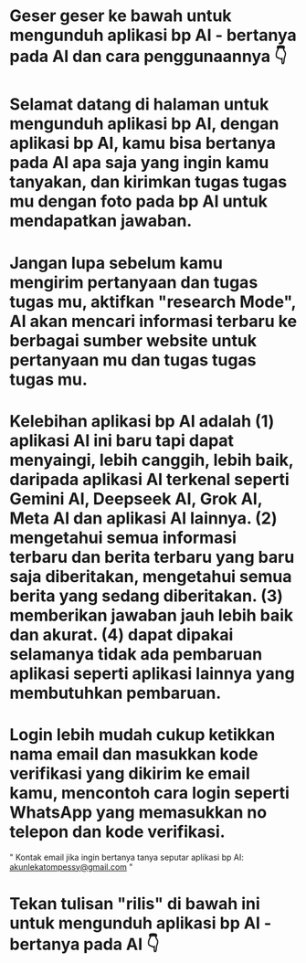 # Geser geser ke bawah untuk mengunduh aplikasi bp AI - bertanya pada AI dan cara penggunaannya 👇
 
# Selamat datang di halaman untuk mengunduh aplikasi bp AI, dengan aplikasi bp AI, kamu bisa bertanya pada AI apa saja yang ingin kamu tanyakan, dan kirimkan tugas tugas mu dengan foto pada bp AI untuk mendapatkan jawaban.

# Jangan lupa sebelum kamu mengirim pertanyaan dan tugas tugas mu, aktifkan "research Mode", AI akan mencari informasi terbaru ke berbagai sumber website untuk pertanyaan mu dan tugas tugas tugas mu.

# Kelebihan aplikasi bp AI adalah (1) aplikasi AI ini baru tapi dapat menyaingi, lebih canggih, lebih baik, daripada aplikasi AI terkenal seperti Gemini AI, Deepseek AI, Grok AI, Meta AI dan aplikasi AI lainnya. (2) mengetahui semua informasi terbaru dan berita terbaru yang baru saja diberitakan, mengetahui semua berita yang sedang diberitakan. (3) memberikan jawaban jauh lebih baik dan akurat. (4) dapat dipakai selamanya tidak ada pembaruan aplikasi seperti aplikasi lainnya yang membutuhkan pembaruan.

# Login lebih mudah cukup ketikkan nama email dan masukkan kode verifikasi yang dikirim ke email kamu, mencontoh cara login seperti WhatsApp yang memasukkan no telepon dan kode verifikasi.

" Kontak email jika ingin bertanya tanya seputar aplikasi bp AI: akunlekatompessy@gmail.com "

# Tekan tulisan "rilis" di bawah ini untuk mengunduh aplikasi bp AI - bertanya pada AI 👇
